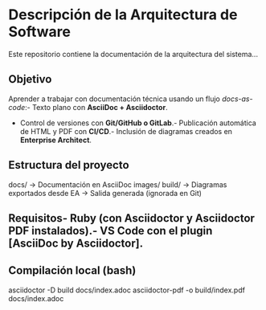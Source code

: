 # Descripción de la Arquitectura de Software
 Este repositorio contiene la documentación de la arquitectura del sistema...
 ## Objetivo
 Aprender a trabajar con documentación técnica usando un flujo *docs-as-code*:- Texto plano con **AsciiDoc + Asciidoctor**.
- Control de versiones con **Git/GitHub o GitLab**.- Publicación automática de HTML y PDF con **CI/CD**.- Inclusión de diagramas creados en **Enterprise Architect**.
 ## Estructura del proyecto
 docs/
→ Documentación en AsciiDoc
 images/
build/
→ Diagramas exportados desde EA
 → Salida generada (ignorada en Git)
 ## Requisitos- Ruby (con Asciidoctor y Asciidoctor PDF instalados).- VS Code con el plugin [AsciiDoc by Asciidoctor].
 ## Compilación local (bash)
 asciidoctor -D build docs/index.adoc
 asciidoctor-pdf -o build/index.pdf docs/index.adoc
